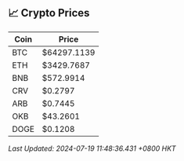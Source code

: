 ## 📈 Crypto Prices

| Coin | Price |
| ---- | ----- |
| BTC | $64297.1139 |
| ETH | $3429.7687 |
| BNB | $572.9914 |
| CRV | $0.2797 |
| ARB | $0.7445 |
| OKB | $43.2601 |
| DOGE | $0.1208 |

_Last Updated: 2024-07-19 11:48:36.431 +0800 HKT_